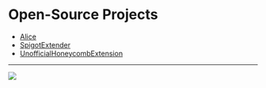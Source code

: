 # Open-Source Projects

- [Alice](https://github.com/KingHector/Alice)
- [SpigotExtender](https://github.com/KingHector/SpigotExtender)
- [UnofficialHoneycombExtension](https://github.com/KingHector/UnofficialHonecombExtension)

---

<img align="center" src="https://github-readme-stats.vercel.app/api?username=KingHector&show_icons=true&theme=dracula" />
